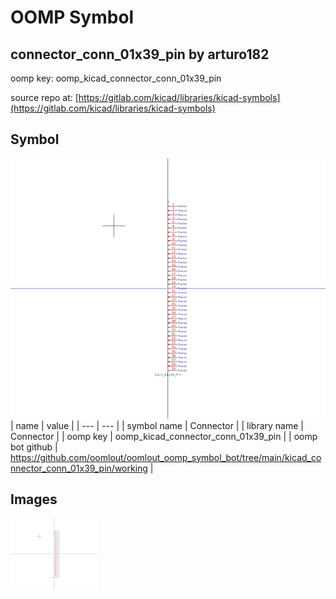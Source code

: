 # OOMP Symbol  
## connector_conn_01x39_pin  by arturo182  
  
oomp key: oomp_kicad_connector_conn_01x39_pin  
  
source repo at: [https://gitlab.com/kicad/libraries/kicad-symbols](https://gitlab.com/kicad/libraries/kicad-symbols)  
## Symbol  
  
[![working.png](working_600.png)](working.png)  
| name | value | 
| --- | --- | 
| symbol name | Connector | 
| library name | Connector | 
| oomp key | oomp_kicad_connector_conn_01x39_pin | 
| oomp bot github | https://github.com/oomlout/oomlout_oomp_symbol_bot/tree/main/kicad_connector_conn_01x39_pin/working | 
## Images  
  
[![working.png](working_140.png)](working.png)  
